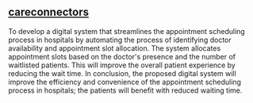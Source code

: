 ## [careconnectors](https://careconnectors.42web.io)
To develop a digital system that streamlines the appointment scheduling process in hospitals by automating the process of identifying doctor availability and appointment slot allocation. The system allocates appointment slots based on the doctor's presence and the number of waitlisted patients. This will improve the overall patient experience by reducing the wait time. In conclusion, the proposed digital system will improve the efficiency and convenience of the appointment scheduling process in hospitals; the patients will benefit with reduced waiting time.
